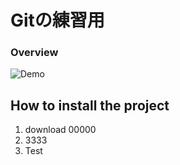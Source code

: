 # Gitの練習用

### Overview

![Demo](images/720z.gif)


## How to install the project
1. download 00000
2. 3333
3. Test
